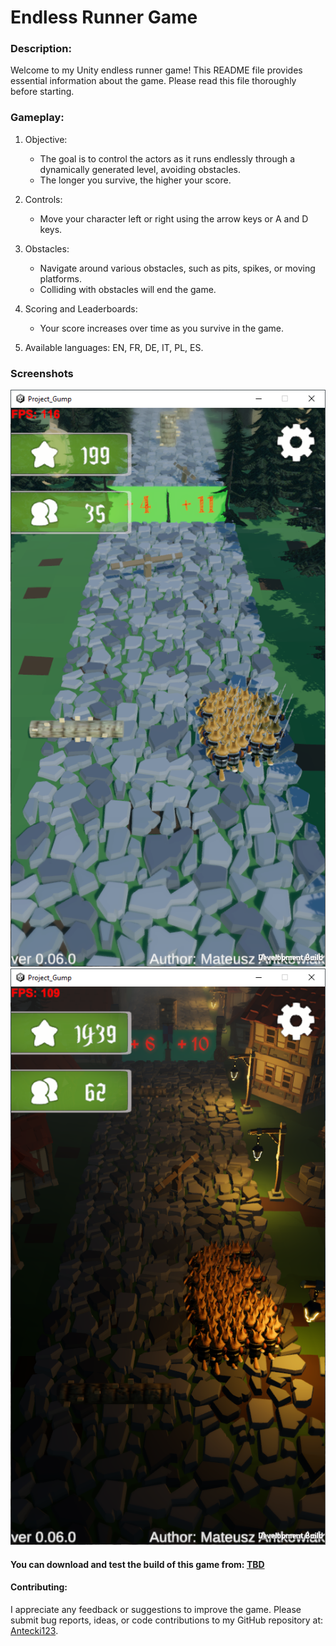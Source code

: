 # Endless Runner Game
 
### Description:
Welcome to my Unity endless runner game! This README file provides essential information about the game. Please read this file thoroughly before starting.

### Gameplay:

1. Objective:
   - The goal is to control the actors as it runs endlessly through a dynamically generated level, avoiding obstacles.
   - The longer you survive, the higher your score.

2. Controls:
   - Move your character left or right using the arrow keys or A and D keys.

3. Obstacles:
   - Navigate around various obstacles, such as pits, spikes, or moving platforms.
   - Colliding with obstacles will end the game.

4. Scoring and Leaderboards:
   - Your score increases over time as you survive in the game.

5. Available languages: EN, FR, DE, IT, PL, ES.

### Screenshots
![Image](Screenshot%201.png)
![Image](Screenshot%202.png)

#### You can download and test the build of this game from: [TBD](https://github.com/Antecki123)


#### Contributing:
I appreciate any feedback or suggestions to improve the game. Please submit bug reports, ideas, or code contributions to my GitHub repository at: [Antecki123](https://github.com/Antecki123).
